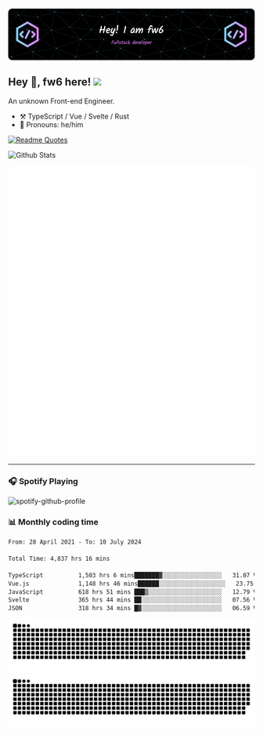 ![Header](github-header-image.png)

## Hey 👋, fw6 here! <img src="https://github.githubassets.com/images/mona-whisper.gif" height="24" />


An unknown Front-end Engineer.

-   :hammer_and_pick: TypeScript / Vue / Svelte / Rust
-   :man: Pronouns: he/him


[![Readme Quotes](https://quotes-github-readme.vercel.app/api?type=horizontal&theme=algolia)](https://github.com/piyushsuthar/github-readme-quotes)



![Github Stats](https://github-readme-stats.vercel.app/api?username=fw6&bg_color=30,e96443,904e95&title_color=fff&text_color=fff)

![](https://raw.githubusercontent.com/fw6/github-stats-transparent/output/generated/overview.svg)
![](https://raw.githubusercontent.com/fw6/github-stats-transparent/output/generated/languages.svg)


---

### 🎧 Spotify Playing

<!-- ![spotify-github-profile](/img/default.svg) -->

![spotify-github-profile](https://spotify-github-profile.vercel.app/api/view.svg?uid=r6wn4hdvypv0lkzyrj0e0pjct&cover_image=true&theme=default&show_offline=true&background_color=9a10ad&interchange=true&bar_color_cover=true)



### :bar_chart: Monthly coding time 

<!--START_SECTION:waka-->

```txt
From: 28 April 2021 - To: 10 July 2024

Total Time: 4,837 hrs 16 mins

TypeScript          1,503 hrs 6 mins███████▓░░░░░░░░░░░░░░░░░   31.07 %
Vue.js              1,148 hrs 46 mins██████░░░░░░░░░░░░░░░░░░░   23.75 %
JavaScript          618 hrs 51 mins ███▒░░░░░░░░░░░░░░░░░░░░░   12.79 %
Svelte              365 hrs 44 mins ██░░░░░░░░░░░░░░░░░░░░░░░   07.56 %
JSON                318 hrs 34 mins █▓░░░░░░░░░░░░░░░░░░░░░░░   06.59 %
```

<!--END_SECTION:waka-->




![github contribution grid snake animation](https://raw.githubusercontent.com/platane/platane/output/github-contribution-grid-snake-dark.svg#gh-dark-mode-only)![github contribution grid snake animation](https://raw.githubusercontent.com/platane/platane/output/github-contribution-grid-snake.svg#gh-light-mode-only)
